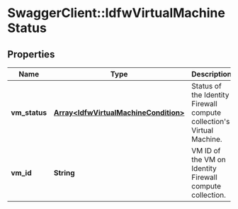 # SwaggerClient::IdfwVirtualMachineStatus

## Properties
Name | Type | Description | Notes
------------ | ------------- | ------------- | -------------
**vm_status** | [**Array&lt;IdfwVirtualMachineCondition&gt;**](IdfwVirtualMachineCondition.md) | Status of the Identity Firewall compute collection&#39;s Virtual Machine.  | 
**vm_id** | **String** | VM ID of the VM on Identity Firewall compute collection.  | 


